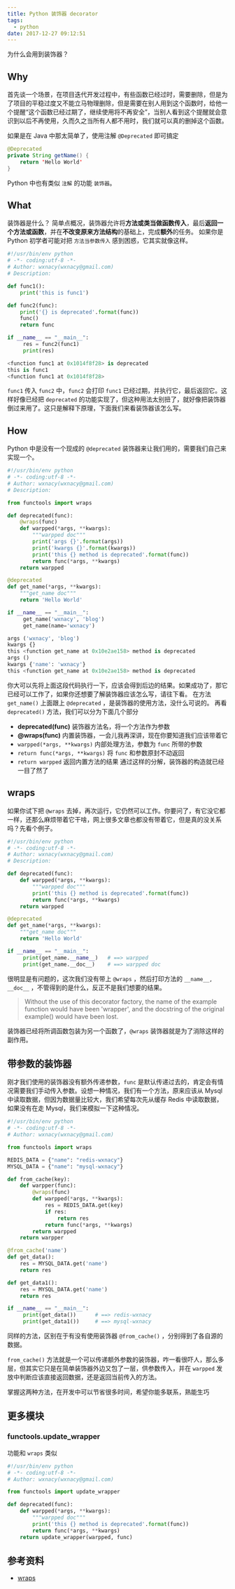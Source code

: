 ```yaml
---
title: Python 装饰器 decorator
tags:
  - python
date: 2017-12-27 09:12:51
---
```



为什么会用到装饰器？

<!-- more --><!-- toc -->
## Why
首先谈一个场景，在项目迭代开发过程中，有些函数已经过时，需要删除，但是为了项目的平稳过度又不能立马物理删除，但是需要在别人用到这个函数时，给他一个提醒“这个函数已经过期了，继续使用将不再安全”，当别人看到这个提醒就会意识到以后不再使用，久而久之当所有人都不用时，我们就可以真的删掉这个函数。

如果是在 Java 中那太简单了，使用注解 `@Deprecated` 即可搞定
```java
@Deprecated
private String getName() {
    return 'Hello World'
}
```
Python 中也有类似 `注解` 的功能 `装饰器`。

## What
装饰器是什么？
简单点概况，装饰器允许将**方法或类当做函数传入**，最后**返回一个方法或函数**，并在**不改变原来方法结构**的基础上，完成**额外**的任务。
如果你是 Python 初学者可能对把 `方法当参数传入` 感到困惑，它其实就像这样。
```python
#!/usr/bin/env python
# -*- coding:utf-8 -*-
# Author: wxnacy(wxnacy@gmail.com)
# Description:

def func1():
    print('this is func1')

def func2(func):
    print('{} is deprecated'.format(func))
    func()
    return func

if __name__ == "__main__":
     res = func2(func1)
     print(res)
```
```python
<function func1 at 0x1014f8f28> is deprecated
this is func1
<function func1 at 0x1014f8f28>
```
`func1` 传入 `func2` 中，`func2` 会打印 `func1` 已经过期，并执行它，最后返回它。这样好像已经把 `deprecated` 的功能实现了，但这种用法太别扭了，就好像把装饰器倒过来用了。这只是解释下原理，下面我们来看装饰器该怎么写。
## How
Python 中是没有一个现成的 `@deprecated` 装饰器来让我们用的，需要我们自己来实现一个。
```python
#!/usr/bin/env python
# -*- coding:utf-8 -*-
# Author: wxnacy(wxnacy@gmail.com)
# Description:

from functools import wraps

def deprecated(func):
    @wraps(func)
    def warpped(*args, **kwargs):
        """warpped doc"""
        print('args {}'.format(args))
        print('kwargs {}'.format(kwargs))
        print('this {} method is deprecated'.format(func))
        return func(*args, **kwargs)
    return warpped

@deprecated
def get_name(*args, **kwargs):
    """get_name doc"""
    return 'Hello World'

if __name__ == "__main__":
     get_name('wxnacy', 'blog')
     get_name(name='wxnacy')
```
```python
args ('wxnacy', 'blog')
kwargs {}
this <function get_name at 0x10e2ae158> method is deprecated
args ()
kwargs {'name': 'wxnacy'}
this <function get_name at 0x10e2ae158> method is deprecated
```
你大可以先将上面这段代码执行一下，应该会得到后边的结果。如果成功了，那它已经可以工作了，如果你还想要了解装饰器应该怎么写，请往下看。
在方法 `get_name()` 上面跟上 `@deprecated` ，是装饰器的使用方法，没什么可说的。
再看 `deprecated()` 方法，我们可以分为下面几个部分
- **deprecated(func)** 装饰器方法名，将一个方法作为参数
- **@wraps(func)** 内置装饰器，一会儿我再深讲，现在你要知道我们应该带着它
- `warpped(*args, **kwargs)` 内部处理方法，参数为 `func` 所带的参数
- `return func(*args, **kwargs)` 将 `func` 和参数原封不动返回
- `return warpped` 返回内置方法的结果
通过这样的分解，装饰器的构造就已经一目了然了

## wraps
如果你试下把 `@wraps` 去掉，再次运行，它仍然可以工作。你要问了，有它没它都一样，还那么麻烦带着它干啥，网上很多文章也都没有带着它，但是真的没关系吗？先看个例子。
```python
#!/usr/bin/env python
# -*- coding:utf-8 -*-
# Author: wxnacy(wxnacy@gmail.com)
# Description:

def deprecated(func):
    def warpped(*args, **kwargs):
        """warpped doc"""
        print('this {} method is deprecated'.format(func))
        return func(*args, **kwargs)
    return warpped

@deprecated
def get_name(*args, **kwargs):
    """get_name doc"""
    return 'Hello World'

if __name__ == "__main__":
     print(get_name.__name__)   # ==> warpped
     print(get_name.__doc__)    # ==> warpped doc
```
很明显是有问题的，这次我们没有带上 `@wraps` ，然后打印方法的 `__name__, __doc__` ，不管得到的是什么，反正不是我们想要的结果。
> Without the use of this decorator factory, the name of the example function would have been 'wrapper', and the docstring of the original example() would have been lost.

装饰器已经将所调函数包装为另一个函数了，`@wraps` 装饰器就是为了消除这样的副作用。

## 带参数的装饰器
刚才我们使用的装饰器没有额外传递参数，`func` 是默认传递过去的，肯定会有情况需要我们手动传入参数。设想一种情况，我们有一个方法，原来应该从 Mysql 中读取数据，但因为数据量比较大，我们希望每次先从缓存 Redis 中读取数据，如果没有在走 Mysql，我们来模拟一下这种情况。
```python
#!/usr/bin/env python
# -*- coding:utf-8 -*-
# Author: wxnacy(wxnacy@gmail.com)

from functools import wraps

REDIS_DATA = {"name": "redis-wxnacy"}
MYSQL_DATA = {"name": "mysql-wxnacy"}

def from_cache(key):
    def warpper(func):
        @wraps(func)
        def warpped(*args, **kwargs):
            res = REDIS_DATA.get(key)
            if res:
                return res
            return func(*args, **kwargs)
        return warpped
    return warpper

@from_cache('name')
def get_data():
    res = MYSQL_DATA.get('name')
    return res

def get_data1():
    res = MYSQL_DATA.get('name')
    return res

if __name__ == "__main__":
     print(get_data())      # ==> redis-wxnacy
     print(get_data1())     # ==> mysql-wxnacy
```
同样的方法，区别在于有没有使用装饰器 `@from_cache()` ，分别得到了各自源的数据。

`from_cache()` 方法就是一个可以传递额外参数的装饰器，咋一看很吓人，那么多层，但其实它只是在简单装饰器外边又包了一层，供参数传入，并在 `warpped` 发放中判断应该直接返回数据，还是返回当前传入的方法。

掌握这两种方法，在开发中可以节省很多时间，希望你能多联系，熟能生巧
## 更多模块
### functools.update_wrapper
功能和 `wraps` 类似
```python
#!/usr/bin/env python
# -*- coding:utf-8 -*-
# Author: wxnacy(wxnacy@gmail.com)

from functools import update_wrapper

def deprecated(func):
    def warpped(*args, **kwargs):
        """warpped doc"""
        print('this {} method is deprecated'.format(func))
        return func(*args, **kwargs)
    return update_wrapper(warpped, func)
```

## 参考资料
- [wraps](https://docs.python.org/2/library/functools.html#functools.wraps)
